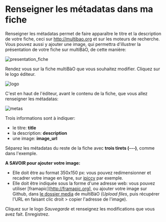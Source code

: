 # Renseigner les métadatas dans ma fiche

Renseigner les métadatas permet de faire apparaître le titre et la description de votre fiche, ceci sur http://multibao.org et sur les moteurs de recherche. Vous pouvez aussi y ajouter une image, qui permettra d'illustrer la présentation de votre fiche sur multiBàO, de cette manière:

![presentation_fiche](https://framapic.org/zaOS0QnBbUsy/iqP66uaZxYMx.PNG)

Rendez vous sur la fiche multiBàO que vous souhaitez modifier. Cliquez sur le logo éditeur.

![logo](https://framapic.org/tmnZlGFmc1PC/lPMGxuPbLWre.png)

C'est en haut de l'éditeur, avant le contenu de la fiche, que vous allez renseigner les métadatas:

![metas](https://framapic.org/FqGk1aPiW3a2/BNGpCuhPjWD3.PNG)

Trois informations sont à indiquer:
* le titre: **title**
* la description: **description**
* une image: **image_url**

Séparez les métadatas du reste de la fiche avec **trois tirets (---)**, comme dans l'exemple.

**A SAVOIR pour ajouter votre image:**
* Elle doit être au format 350x150 px: vous pouvez redimensionner et recadrer votre image en ligne, sur [ipiccy](http://ipiccy.com) par exemple.
* Elle doit être indiquée sous la forme d'une adresse web: vous pouvez utiliser [framapic](http://framapic.org], ou ajouter votre image sur Github, dans [le dossier media](https://github.com/multibao/contributions/tree/master/media) de multiBàO (*Upload files*, puis récupérer l'URL en faisant clic droit > copier l'adresse de l'image).

Cliquez sur le logo *Sauvegarde* et renseignez les modifications que vous avez fait. Enregistrez.
